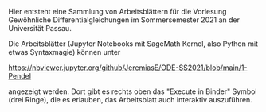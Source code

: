 Hier entsteht eine Sammlung von Arbeitsblättern für die Vorlesung Gewöhnliche Differentialgleichungen
im Sommersemester 2021 an der Universität Passau.

Die Arbeitsblätter (Jupyter Notebooks mit SageMath Kernel, also Python mit etwas Syntaxmagie) können
unter

https://nbviewer.jupyter.org/github/JeremiasE/ODE-SS2021/blob/main/1-Pendel

angezeigt werden. Dort gibt es rechts oben das "Execute in Binder" Symbol (drei Ringe), die
es erlauben, das Arbeitsblatt auch interaktiv auszuführen.

